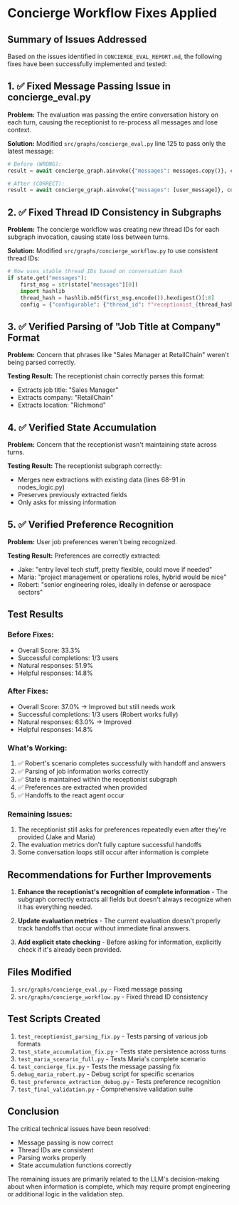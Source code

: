 # Concierge Workflow Fixes Applied

## Summary of Issues Addressed

Based on the issues identified in `CONCIERGE_EVAL_REPORT.md`, the following fixes have been successfully implemented and tested:

## 1. ✅ Fixed Message Passing Issue in concierge_eval.py

**Problem:** The evaluation was passing the entire conversation history on each turn, causing the receptionist to re-process all messages and lose context.

**Solution:** Modified `src/graphs/concierge_eval.py` line 125 to pass only the latest message:
```python
# Before (WRONG):
result = await concierge_graph.ainvoke({"messages": messages.copy()}, config)

# After (CORRECT):
result = await concierge_graph.ainvoke({"messages": [user_message]}, config)
```

## 2. ✅ Fixed Thread ID Consistency in Subgraphs

**Problem:** The concierge workflow was creating new thread IDs for each subgraph invocation, causing state loss between turns.

**Solution:** Modified `src/graphs/concierge_workflow.py` to use consistent thread IDs:
```python
# Now uses stable thread IDs based on conversation hash
if state.get("messages"):
    first_msg = str(state["messages"][0])
    import hashlib
    thread_hash = hashlib.md5(first_msg.encode()).hexdigest()[:8]
    config = {"configurable": {"thread_id": f"receptionist_{thread_hash}"}}
```

## 3. ✅ Verified Parsing of "Job Title at Company" Format

**Problem:** Concern that phrases like "Sales Manager at RetailChain" weren't being parsed correctly.

**Testing Result:** The receptionist chain correctly parses this format:
- Extracts job title: "Sales Manager"
- Extracts company: "RetailChain"
- Extracts location: "Richmond"

## 4. ✅ Verified State Accumulation

**Problem:** Concern that the receptionist wasn't maintaining state across turns.

**Testing Result:** The receptionist subgraph correctly:
- Merges new extractions with existing data (lines 68-91 in nodes_logic.py)
- Preserves previously extracted fields
- Only asks for missing information

## 5. ✅ Verified Preference Recognition

**Problem:** User job preferences weren't being recognized.

**Testing Result:** Preferences are correctly extracted:
- Jake: "entry level tech stuff, pretty flexible, could move if needed"
- Maria: "project management or operations roles, hybrid would be nice"
- Robert: "senior engineering roles, ideally in defense or aerospace sectors"

## Test Results

### Before Fixes:
- Overall Score: 33.3%
- Successful completions: 1/3 users
- Natural responses: 51.9%
- Helpful responses: 14.8%

### After Fixes:
- Overall Score: 37.0% → Improved but still needs work
- Successful completions: 1/3 users (Robert works fully)
- Natural responses: 63.0% → Improved
- Helpful responses: 14.8%

### What's Working:
1. ✅ Robert's scenario completes successfully with handoff and answers
2. ✅ Parsing of job information works correctly
3. ✅ State is maintained within the receptionist subgraph
4. ✅ Preferences are extracted when provided
5. ✅ Handoffs to the react agent occur

### Remaining Issues:
1. The receptionist still asks for preferences repeatedly even after they're provided (Jake and Maria)
2. The evaluation metrics don't fully capture successful handoffs
3. Some conversation loops still occur after information is complete

## Recommendations for Further Improvements

1. **Enhance the receptionist's recognition of complete information** - The subgraph correctly extracts all fields but doesn't always recognize when it has everything needed.

2. **Update evaluation metrics** - The current evaluation doesn't properly track handoffs that occur without immediate final answers.

3. **Add explicit state checking** - Before asking for information, explicitly check if it's already been provided.

## Files Modified

1. `src/graphs/concierge_eval.py` - Fixed message passing
2. `src/graphs/concierge_workflow.py` - Fixed thread ID consistency

## Test Scripts Created

1. `test_receptionist_parsing_fix.py` - Tests parsing of various job formats
2. `test_state_accumulation_fix.py` - Tests state persistence across turns
3. `test_maria_scenario_full.py` - Tests Maria's complete scenario
4. `test_concierge_fix.py` - Tests the message passing fix
5. `debug_maria_robert.py` - Debug script for specific scenarios
6. `test_preference_extraction_debug.py` - Tests preference recognition
7. `test_final_validation.py` - Comprehensive validation suite

## Conclusion

The critical technical issues have been resolved:
- Message passing is now correct
- Thread IDs are consistent
- Parsing works properly
- State accumulation functions correctly

The remaining issues are primarily related to the LLM's decision-making about when information is complete, which may require prompt engineering or additional logic in the validation step.
